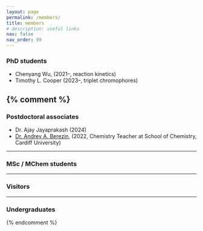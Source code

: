 ```yaml
---
layout: page
permalink: /members/
title: members
# description: useful links
nav: false
nav_order: 99
---
```


### PhD students

- Chenyang Wu, (2021–, reaction kinetics)
- Timothy L. Cooper (2023–, triplet chromophores)

## {% comment %}

### Postdoctoral associates

- Dr. Ajay Jayaprakash (2024)
- [Dr. Andrey A. Berezin](https://www.linkedin.com/in/berezyaka/), (2022, Chemistry Teacher at School of Chemistry, Cardiff University)

---

### MSc / MChem students

---

### Visitors

---

### Undergraduates

{% endcomment %}
